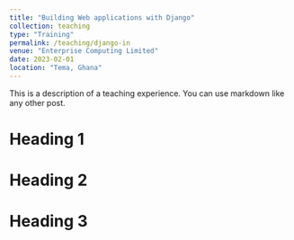 ```yaml
---
title: "Building Web applications with Django"
collection: teaching
type: "Training"
permalink: /teaching/django-in
venue: "Enterprise Computing Limited"
date: 2023-02-01
location: "Tema, Ghana"
---
```


This is a description of a teaching experience. You can use markdown like any other post.

Heading 1
======

Heading 2
======

Heading 3
======